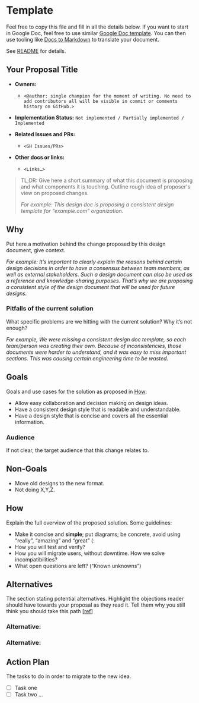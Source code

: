 # Template

Feel free to copy this file and fill in all the details below. If you want to start in Google Doc, feel free to use similar [Google Doc template](https://docs.google.com/document/d/1zeElxolajNyGUB8J6aDXwxngHynh4iOuEzy3ylLc72U/edit#). You can then use tooling like [Docs to Markdown](https://workspace.google.com/marketplace/app/docs_to_markdown/700168918607) to translate your document.

See [README](README.md) for details.

## Your Proposal Title

* **Owners:**
  * `<@author: single champion for the moment of writing. No need to add contributors all will be visible in commit or comments history on GitHub.>`

* **Implementation Status:** `Not implemented / Partially implemented / Implemented`

* **Related Issues and PRs:**
  * `<GH Issues/PRs>`

* **Other docs or links:**
  * `<Links…>`

> TL;DR: Give here a short summary of what this document is proposing and what components it is touching. Outline rough idea of proposer's view on proposed changes.
>
> *For example: This design doc is proposing a consistent design template for “example.com” organization.*

## Why

Put here a motivation behind the change proposed by this design document, give context.

*For example: It’s important to clearly explain the reasons behind certain design decisions in order to have a consensus between team members, as well as external stakeholders. Such a design document can also be used as a reference and knowledge-sharing purposes. That’s why we are proposing a consistent style of the design document that will be used for future designs.*

### Pitfalls of the current solution

What specific problems are we hitting with the current solution? Why it’s not enough?

*For example, We were missing a consistent design doc template, so each team/person was creating their own. Because of inconsistencies, those documents were harder to understand, and it was easy to miss important sections. This was causing certain engineering time to be wasted.*

## Goals

Goals and use cases for the solution as proposed in [How](#how):

* Allow easy collaboration and decision making on design ideas.
* Have a consistent design style that is readable and understandable.
* Have a design style that is concise and covers all the essential information.

### Audience

If not clear, the target audience that this change relates to.

## Non-Goals

* Move old designs to the new format.
* Not doing X,Y,Z.

## How

Explain the full overview of the proposed solution. Some guidelines:

* Make it concise and **simple**; put diagrams; be concrete, avoid using “really”, “amazing” and “great” (:
* How you will test and verify?
* How you will migrate users, without downtime. How we solve incompatibilities?
* What open questions are left? (“Known unknowns”)

## Alternatives

The section stating potential alternatives. Highlight the objections reader should have towards your proposal as they read it. Tell them why you still think you should take this path [[ref](https://twitter.com/whereistanya/status/1353853753439490049)]

### Alternative: <another way of solving this>

### Alternative: <yet another way>

## Action Plan

The tasks to do in order to migrate to the new idea.

* [ ] Task one <GH issue>
* [ ] Task two <GH issue> ...
